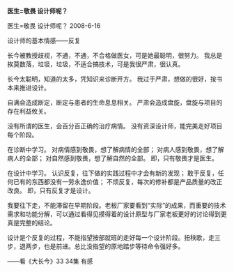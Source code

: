 **医生=敬畏 设计师呢？**

医生=敬畏 设计师呢？ 
2008-6-16 

设计师的基本情感——反复 

长今被教授歧视，不通，不通，不合格做医女，可是她最聪明，很努力。 
我总是挨莫数落，垃圾，垃圾，不适合搞技术，可是我很严肃，很认真。 

长今太聪明，知道的太多，凭知识来诊断开方。 
我过于严肃，想做的很好，按书本来推进设计。 

自满会造成断定，断定与患者的生命息息相关。 
严肃会造成盘旋，盘旋与项目的存在利益攸关。 

没有所谓的医生，会百分百正确的治疗病情。 
没有资深设计师，能完美走好项目每个阶段。 

在诊断中学习。 
对病情感到敬畏，想了解病情的全部； 
对病人感到敬畏，想了解病人的全部； 
对自然感到敬畏，想了解自然的全部。 
即，只有敬畏才是医生。 

在设计中学习。 
认识反复，往下做的实践过程中才会有新的发现； 
敢于反复，任何已有的东西都没有一劳永逸价值； 
不烦反复，每次的修补都是产品质量的改正改良。 
即，只有反复才是设计。 

我要往下走，不能滞留在早期阶段。老板厂家要看到“实际”的成果，而重要的技术需求和功能分解，可以通过看得见摸得着的设计原型与厂家老板更好的讨论得到更真是完整的结论。 

设计是个反复的过程，不能指望按部就班的走好每一个设计阶段。扭秧歌，走三步，退两步，也是前进。总比没指望的原地踏步等待命令强好多。 

——看《大长今》33 34集 有感                                                                                            